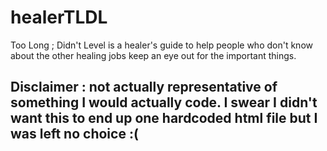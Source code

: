 # healerTLDL
Too Long ; Didn't Level is a healer's guide to help people who don't know about the other healing jobs keep an eye out for the important things.

## Disclaimer : not actually representative of something I would actually code. I swear I didn't want this to end up one hardcoded html file but I was left no choice :(
